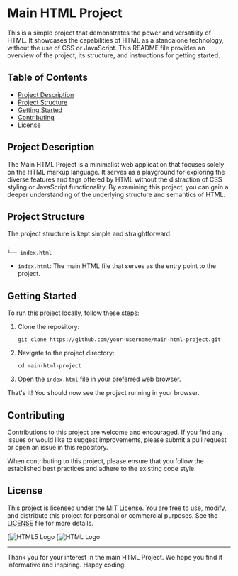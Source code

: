 # Main HTML Project

This is a simple project that demonstrates the power and versatility of HTML. It showcases the capabilities of HTML as a standalone technology, without the use of CSS or JavaScript. This README file provides an overview of the project, its structure, and instructions for getting started.

## Table of Contents

- [Project Description](#project-description)
- [Project Structure](#project-structure)
- [Getting Started](#getting-started)
- [Contributing](#contributing)
- [License](#license)

## Project Description

The Main HTML Project is a minimalist web application that focuses solely on the HTML markup language. It serves as a playground for exploring the diverse features and tags offered by HTML without the distraction of CSS styling or JavaScript functionality. By examining this project, you can gain a deeper understanding of the underlying structure and semantics of HTML.

## Project Structure

The project structure is kept simple and straightforward:

```
.
└── index.html
```

- `index.html`: The main HTML file that serves as the entry point to the project.

## Getting Started

To run this project locally, follow these steps:

1. Clone the repository:

   ```shell
   git clone https://github.com/your-username/main-html-project.git
   ```

2. Navigate to the project directory:

   ```shell
   cd main-html-project
   ```

3. Open the `index.html` file in your preferred web browser.

That's it! You should now see the project running in your browser.

## Contributing

Contributions to this project are welcome and encouraged. If you find any issues or would like to suggest improvements, please submit a pull request or open an issue in this repository.

When contributing to this project, please ensure that you follow the established best practices and adhere to the existing code style.

## License

This project is licensed under the [MIT License](LICENSE). You are free to use, modify, and distribute this project for personal or commercial purposes. See the [LICENSE](LICENSE) file for more details.

[![HTML5 Logo](https://www.w3.org/html/logo/downloads/HTML5_Logo_512.png)
[![HTML Logo](https://th.bing.com/th/id/OIP.3mRwLKlzFB2Do4SkdIsvuwAAAA?pid=ImgDet&rs=1)




---

Thank you for your interest in the main HTML Project. We hope you find it informative and inspiring. Happy coding!
 

